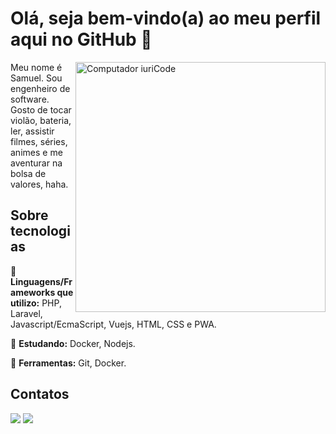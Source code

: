 # Olá, seja bem-vindo(a) ao meu perfil aqui no GitHub 👋

<img src="https://raw.githubusercontent.com/MicaelliMedeiros/micaellimedeiros/master/image/computer-illustration.png" min-width="400px" max-width="400px" width="400px" align="right" alt="Computador iuriCode">

<p align="left"> 
  Meu nome é Samuel. Sou engenheiro de software. Gosto de tocar violão, bateria, ler, assistir filmes, séries, animes e me aventurar na bolsa de valores, haha.
</p>

## Sobre tecnologias
<p align="left">
  🦄 <strong>Linguagens/Frameworks que utilizo:</strong> PHP, Laravel, Javascript/EcmaScript, Vuejs, HTML, CSS e PWA.
</p>

<p align="left">
  🦄 <strong>Estudando:</strong> Docker, Nodejs.
</p>

<p align="left">
  💼 <strong>Ferramentas:</strong> Git, Docker.
</p>

## Contatos
<p align="left">
  <a href="mailto:nonokapereira@gmail.com" alt="Gmail">
  <img src="https://img.shields.io/badge/-Gmail-FF0000?style=flat-square&labelColor=FF0000&logo=gmail&logoColor=white&link=LINK-DO-SEU-EMAIL" /></a>

  <a href="https://www.linkedin.com/in/samuel-pereira-b1a48286/" alt="Linkedin">
  <img src="https://img.shields.io/badge/-Linkedin-0e76a8?style=flat-square&logo=Linkedin&logoColor=white&link=LINK-DO-SEU-LINKEDIN" /></a>
  <!--
  <a href="#" alt="Instagram">
  <img src="https://img.shields.io/badge/-Instagram-DF0174?style=flat-square&labelColor=DF0174&logo=instagram&logoColor=white&link=LINK-DO-SEU-INSTAGRAM"/></a>
-->
</p>  
